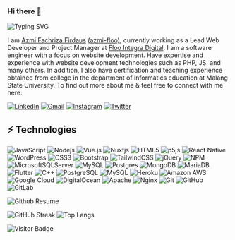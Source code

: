 ### Hi there 👋 
![Typing SVG](https://readme-typing-svg.demolab.com?font=Fira+Code&weight=100&size=15&duration=2500&pause=1000&color=FF8787&vCenter=true&width=435&lines=I'm+Software+Developer;I'm+Freelancer;I'm+UI%2FUX+Designer;I'm+Photographer)

I am [Azmi Fachriza Firdaus](https://fachrizadaus.com/) [(azmi-floo)](https://github.com/azmi-floo), currently working as a Lead Web Developer and Project Manager at [Floo Integra Digital](https://floo.id/). I am a software engineer with a focus on website development. Have expertise and experience with website development technologies such as PHP, JS, and many others. In addition, I also have certification and teaching experience obtained from college in the department of informatics education at Malang State University. To find out more about me & feel free to connect with me here:

[![LinkedIn](https://img.shields.io/badge/linkedin-%230077B5.svg?style=flat&logo=linkedin&logoColor=white)](https://www.linkedin.com/in/azmi-fachriza/)
[![Gmail](https://img.shields.io/badge/Gmail-D14836?style=flat&logo=gmail&logoColor=white)](mailto:fachrizaazmi@gmail.com)
[![Instagram](https://img.shields.io/badge/Instagram-%23E4405F.svg?style=flat&logo=Instagram&logoColor=white)](https://www.instagram.com/fachriza_daus/)
[![Twitter](https://img.shields.io/badge/Twitter-%231DA1F2.svg?style=flat&logo=Twitter&logoColor=white)
](https://twitter.com/AzmiFachriza)


## ⚡ Technologies

![JavaScript](https://img.shields.io/badge/-JavaScript-black?style=flat&logo=javascript)
![Nodejs](https://img.shields.io/badge/-Nodejs-black?style=flat&logo=Node.js)
![Vue.js](https://img.shields.io/badge/vuejs-%2335495e.svg?style=flat&logo=vuedotjs&logoColor=%234FC08D)
![Nuxtjs](https://img.shields.io/badge/Nuxt-002E3B?style=flat&logo=nuxtdotjs&logoColor=#00DC82)
![HTML5](https://img.shields.io/badge/-HTML5-E34F26?style=flat&logo=html5&logoColor=white)
![p5js](https://img.shields.io/badge/p5.js-ED225D?style=flat&logo=p5.js&logoColor=FFFFFF)
![React Native](https://img.shields.io/badge/react_native-%2320232a.svg?style=flat&logo=react&logoColor=%2361DAFB)
![WordPress](https://img.shields.io/badge/WordPress-%23117AC9.svg?style=flat&logo=WordPress&logoColor=white)
![CSS3](https://img.shields.io/badge/-CSS3-1572B6?style=flat&logo=css3)
![Bootstrap](https://img.shields.io/badge/-Bootstrap-563D7C?style=flat&logo=bootstrap)
![TailwindCSS](https://img.shields.io/badge/tailwindcss-%2338B2AC.svg?style=flat&logo=tailwind-css&logoColor=white)
![jQuery](https://img.shields.io/badge/jquery-%230769AD.svg?style=flat&logo=jquery&logoColor=white)
![NPM](https://img.shields.io/badge/NPM-%23CB3837.svg?style=flat&logo=npm&logoColor=white)
![MicrosoftSQLServer](https://img.shields.io/badge/Microsoft%20SQL%20Server-CC2927?style=flat&logo=microsoft%20sql%20server&logoColor=white)
![MySQL](https://img.shields.io/badge/mysql-%2300f.svg?style=flat&logo=mysql&logoColor=white)
![Postgres](https://img.shields.io/badge/postgres-%23316192.svg?style=flat&logo=postgresql&logoColor=white)
![MongoDB](https://img.shields.io/badge/-MongoDB-black?style=flat&logo=mongodb)
![MariaDB](https://img.shields.io/badge/MariaDB-003545?style=flat&logo=mariadb&logoColor=white)
![Flutter](https://img.shields.io/badge/Flutter-%2302569B.svg?style=flat&logo=Flutter&logoColor=white)
![C++](https://img.shields.io/badge/-C++-00599C?style=flat&logo=c)
![PostgreSQL](https://img.shields.io/badge/-PostgreSQL-336791?style=flat&logo=postgresql)
![MySQL](https://img.shields.io/badge/-MySQL-black?style=flat&logo=mysql)
![Heroku](https://img.shields.io/badge/-Heroku-430098?style=flat&logo=heroku)
![Amazon AWS](https://img.shields.io/badge/Amazon%20AWS-232F3E?style=flat&logo=amazon-aws)
![Google Cloud](https://img.shields.io/badge/GoogleCloud-%234285F4.svg?style=flat&logo=google-cloud&logoColor=white)
![DigitalOcean](https://img.shields.io/badge/DigitalOcean-%230167ff.svg?style=flat&logo=digitalOcean&logoColor=white)
![Apache](https://img.shields.io/badge/apache-%23D42029.svg?style=flat&logo=apache&logoColor=white)
![Nginx](https://img.shields.io/badge/nginx-%23009639.svg?style=flat&logo=nginx&logoColor=white)
![Git](https://img.shields.io/badge/-Git-black?style=flat&logo=git)
![GitHub](https://img.shields.io/badge/-GitHub-181717?style=flat&logo=github)
![GitLab](https://img.shields.io/badge/-GitLab-FCA121?style=flat&logo=gitlab)

![Github Resume](http://github-profile-summary-cards.vercel.app/api/cards/profile-details?username=azmi-floo&theme=vue)

![GitHub Streak](https://streak-stats.demolab.com/?user=azmi-floo)
![Top Langs](https://github-readme-stats.vercel.app/api/top-langs/?username=fachrizadaus&langs_count=8&layout=compact)


![Visitor Badge](https://visitor-badge.laobi.icu/badge?page_id=fachrizadaus)
